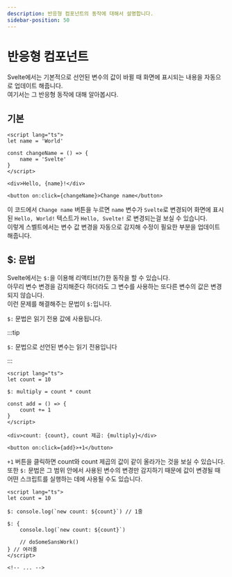 ```yaml
---
description: 반응형 컴포넌트의 동작에 대해서 설명합니다.
sidebar-position: 50
---
```


# 반응형 컴포넌트

Svelte에서는 기본적으로 선언된 변수의 값이 바뀔 때 화면에 표시되는 내용을 자동으로 업데이트 해줍니다.  
여기서는 그 반응형 동작에 대해 알아봅시다.

## 기본

```svelte
<script lang="ts">
let name = 'World'

const changeName = () => {
    name = 'Svelte'
}
</script>

<div>Hello, {name}!</div>

<button on:click={changeName}>Change name</button>
```

이 코드에서 `Change name` 버튼을 누르면 `name` 변수가 `Svelte`로 변경되어 화면에 표시된 `Hello, World!` 텍스트가 `Hello, Svelte!` 로 변경되는걸 보실 수 있습니다.  
이렇게 스벨트에서는 변수 값 변경을 자동으로 감지해 수정이 필요한 부분을 업데이트 해줍니다.

## $: 문법

Svelte에서는 `$:`을 이용해 리액티브(?)한 동작을 할 수 있습니다.  
아무리 변수 변경을 감지해준다 하더라도 그 변수를 사용하는 또다른 변수의 값은 변경되지 않습니다.  
이런 문제를 해결해주는 문법이 `$:`입니다.

`$:` 문법은 읽기 전용 값에 사용됩니다.

:::tip

`$:` 문법으로 선언된 변수는 읽기 전용입니다

:::

```svelte
<script lang="ts">
let count = 10

$: multiply = count * count

const add = () => {
    count += 1
}
</script>

<div>count: {count}, count 제곱: {multiply}</div>

<button on:click={add}>+1</button>
```

`+1` 버튼을 클릭하면 count와 count 제곱의 값이 같이 올라가는 것을 보실 수 있습니다.  
또한 `$:` 문법은 그 범위 안에서 사용된 변수의 변경만 감지하기 때문에 값이 변경될 때 어떤 스크립트를 실행하는 데에 사용될 수도 있습니다.

```svelte
<script lang="ts">
let count = 10

$: console.log(`new count: ${count}`) // 1줄

$: {
    console.log(`new count: ${count}`)

    // doSomeSansWork()
} // 여러줄
</script>

<!-- ... -->
```
